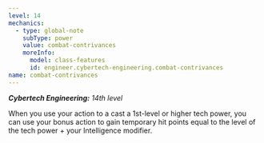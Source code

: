 ```yaml
---
level: 14
mechanics:
  - type: global-note
    subType: power
    value: combat-contrivances
    moreInfo:
      model: class-features
      id: engineer.cybertech-engineering.combat-contrivances
name: combat-contrivances
---
```

_**Cybertech Engineering:** 14th level_
When you use your action to a cast a 1st-level or higher tech power, you can use your bonus action to gain temporary hit points equal to the level of the tech power + your Intelligence modifier.